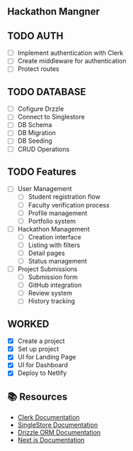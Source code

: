 ## Hackathon Mangner

## TODO AUTH
- [ ] Implement authentication with Clerk
- [ ] Create middleware for authentication
- [ ] Protect routes

## TODO DATABASE
- [ ] Cofigure Drzzle
- [ ] Connect to Singlestore
- [ ] DB Schema
- [ ] DB Migration
- [ ] DB Seeding
- [ ] CRUD Operations

## TODO Features
- [ ] User Management
  - [ ] Student registration flow
  - [ ] Faculty verification process
  - [ ] Profile management
  - [ ] Portfolio system
- [ ] Hackathon Management
  - [ ] Creation interface
  - [ ] Listing with filters
  - [ ] Detail pages
  - [ ] Status management
- [ ] Project Submissions
  - [ ] Submission form
  - [ ] GitHub integration
  - [ ] Review system
  - [ ] History tracking

## WORKED
- [x] Create a project
- [x] Set up project 
- [x] UI for Landing Page
- [x] UI for Dashboard
- [x] Deploy to Netlify

## 📚 Resources
- [Clerk Documentation](https://clerk.dev/docs)
- [SingleStore Documentation](https://docs.singlestore.com)
- [Drizzle ORM Documentation](https://orm.drizzle.team/docs/overview)
- [Next.js Documentation](https://nextjs.org/docs)
